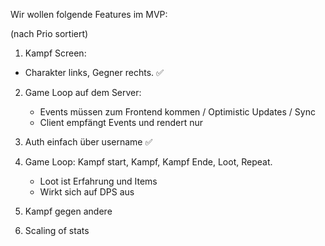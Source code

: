 Wir wollen folgende Features im MVP:

(nach Prio sortiert)

1. Kampf Screen:

- Charakter links, Gegner rechts. ✅

2. Game Loop auf dem Server:

   - Events müssen zum Frontend kommen / Optimistic Updates / Sync
   - Client empfängt Events und rendert nur

3. Auth einfach über username ✅

4. Game Loop: Kampf start, Kampf, Kampf Ende, Loot, Repeat.

   - Loot ist Erfahrung und Items
   - Wirkt sich auf DPS aus

5. Kampf gegen andere

6. Scaling of stats
